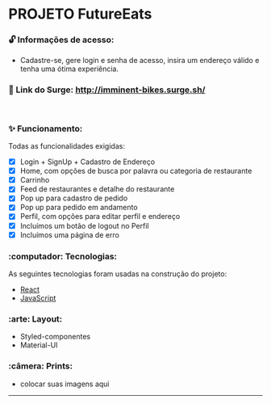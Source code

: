 # PROJETO FutureEats

### 🔓 Informações de acesso:
- Cadastre-se, gere login e senha de acesso, insira um endereço válido e tenha uma ótima experiência.

### 🔗 Link do Surge: http://imminent-bikes.surge.sh/

<br />

### ✨ Funcionamento:
Todas as funcionalidades exigidas:
- [x] Login + SignUp + Cadastro de Endereço
- [x] Home, com opções de busca por palavra ou categoria de restaurante
- [x] Carrinho
- [x] Feed de restaurantes e detalhe do restaurante
- [x] Pop up para cadastro de pedido
- [x] Pop up para pedido em andamento
- [x] Perfil, com opções para editar perfil e endereço
- [x] Incluímos um botão de logout no Perfil
- [x] Incluímos uma página de erro

### :computador: Tecnologias:
As seguintes tecnologias foram usadas na construção do projeto:
- [React](https://pt-br.reactjs.org/)
- [JavaScript](https://www.javascript.com/)


### :arte: Layout:
- Styled-componentes
- Material-UI

### :câmera: Prints:
- colocar suas imagens aqui

<hr />
